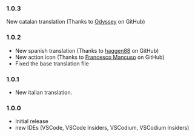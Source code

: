 ### 1.0.3

New catalan translation (Thanks to [Odyssey][Odyssey] on GitHub)

### 1.0.2

* New spanish translation (Thanks to [haggen88][haggen88] on GitHub)
* New action icon (Thanks to [Francesco Mancuso][Francesco Mancuso] on GitHub)
* Fixed the base translation file

### 1.0.1

* New italian translation.

### 1.0.0

* Initial release
* new IDEs (VSCode, VSCode Insiders, VSCodium, VSCodium Insiders)

[haggen88]: https://github.com/haggen88
[Francesco Mancuso]: https://github.com/FrancescooM
[Odyssey]: https://github.com/Odyssey
